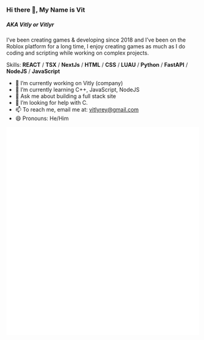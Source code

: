 <!--
**Vitlyr/Vitlyr** is a ✨ _special_ ✨ repository because its `README.md` (this file) appears on your GitHub profile.

Here are some ideas to get you started:

- 🔭 I’m currently working on ...
- 🌱 I’m currently learning ...
- 👯 I’m looking to collaborate on ...
- 🤔 I’m looking for help with ...
- 💬 Ask me about ...
- 📫 How to reach me: ...
- 😄 Pronouns: ...
- ⚡ Fun fact: ...
-->

### Hi there 👋, My Name is Vit 
##### AKA Vitly or Vitlyr

I’ve been creating games & developing since 2018 and I’ve been on the Roblox platform for a long time, I enjoy creating games as much as I do coding and scripting while working on  complex projects.

Skills: **REACT** / **TSX**  / **NextJs** / **HTML** / **CSS** / **LUAU** / **Python** / **FastAPI** / **NodeJS** / **JavaScript**

- 🔭 I’m currently working on Vitly (company)
- 🌱 I’m currently learning C++, JavaScript, NodeJS
- 💬 Ask me about building a full stack site
- 🤔 I’m looking for help with C.
- 📫 To reach me, email me at: vitlyrey@gmail.com 
- 😄 Pronouns: He/Him 


<img src="github-metrics.svg" alt="Metrics">
